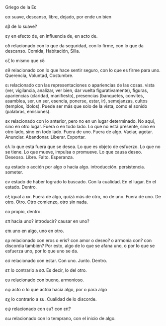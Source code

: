 Griego de la Εε

εα suave, descanso, libre, dejado, por ende un bien

εβ de lo suave? 

εγ en efecto de, en influencia de, en acto de.

εδ relacionado con lo que da seguridad, con lo firme, con lo que da descanso. Comida, Habitación, Silla.

εζ lo mismo que εδ

εθ relacionado con lo que hace sentir seguro, con lo que es firme para uno. Querencia, Voluntad, Costumbre.

ει relacionado con las representaciones o apariencias de las cosas. vista (ver, vigilancia, analizar, ver bien, dar vuelta figurativamente), figuras, apariencias (claridad, manifiesto), presencias (banquetes, convites, asamblea, ser, un ser, esencia, ponerse, estar, ir), semejanzas, cultos (templos, ídolos). Puede ser más que solo de la vista, como el sonido (palabras, emisiones). 

εκ relacionado con lo anterior, pero no en un lugar determinado. No aquí, sino en otro lugar. Fuera o en todo lado. Lo que no está presente, sino en otro lado, sino en todo lado. Fuera de uno. Fuera de algo. Vaciar, agotar. Anunciar. Abandonar. Liberar. Exportar.

ελ lo que está fuera que se desea. Lo que es objeto de esfuerzo. Lo que no se tiene. Lo que mueve, impulsa o promueve. Lo que causa deseo. Deseoso. Libre. Falto. Esperanza.

εμ estado o acción por algo o hacia algo. introducción. persistencia. someter.

εν estado de haber logrado lo buscado. Con la cualidad. En el lugar. En el estado. Dentro.

εξ igual a εκ. Fuera de algo, quizá más de otro, no de uno. Fuera de uno. De otro. Otro. Otro comienzo, otro sin nada.

εο propio, dentro.

επ hacia uno? introducir? causar en uno?

επι uno en algo, uno en otro.

ερ relacionado con eros ο eris? con amor o deseo? o armonía con? con discordia también? Por esto, algo de lo que se afana uno, o por lo que se esfuerza uno, por lo que uno se da.

εσ relacionado con estar. Con uno. Junto. Dentro.

ετ lo contrario a εσ. Es decir, lo del otro.

ευ relacionado con bueno, armonioso.

εφ acto o lo que actúa hacia algo, por o para algo

εχ lo contrario a ευ. Cualidad de lo discorde.

εψ relacionado con ευ? con επ?

εω relacionado con lo temprano, con el inicio de algo.